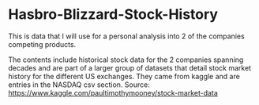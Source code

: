 # Hasbro-Blizzard-Stock-History
This is data that I will use for a personal analysis into 2 of the companies competing products.


The contents include historical stock data for the 2 companies spanning decades and are part of 
a larger group of datasets that detail stock market history for the different US exchanges. They 
came from kaggle and are entries in the NASDAQ csv section.
Source: https://www.kaggle.com/paultimothymooney/stock-market-data
